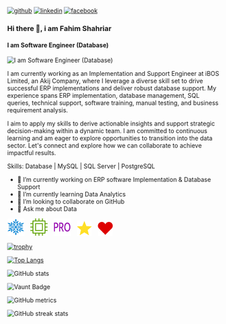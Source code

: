 [<img src='https://cdn.jsdelivr.net/npm/simple-icons@3.0.1/icons/github.svg' alt='github' height='40'>](https://github.com/FahimS)  [<img src='https://cdn.jsdelivr.net/npm/simple-icons@3.0.1/icons/linkedin.svg' alt='linkedin' height='40'>](https://www.linkedin.com/in/fahim-s/)  [<img src='https://cdn.jsdelivr.net/npm/simple-icons@3.0.1/icons/facebook.svg' alt='facebook' height='40'>](https://www.facebook.com/https://www.facebook.com/fs.setu/)  

### Hi there 👋, i am Fahim Shahriar
#### I am Software Engineer (Database)
![I am Software Engineer (Database)](https://media.licdn.com/dms/image/v2/D5616AQH0bWQuQ5zl2A/profile-displaybackgroundimage-shrink_350_1400/profile-displaybackgroundimage-shrink_350_1400/0/1716446752665?e=1732752000&v=beta&t=VSaOi6ZyomTjiU-q27XnDU3n9gNVjRQ28Xk0IVOVnlg)

I am currently working as an Implementation and Support Engineer at iBOS Limited, an Akij Company, where I leverage a diverse skill set to drive successful ERP implementations and deliver robust database support. My experience spans ERP implementation, database management, SQL queries, technical support, software training, manual testing, and business requirement analysis.

I aim to apply my skills to derive actionable insights and support strategic decision-making within a dynamic team. I am committed to continuous learning and am eager to explore opportunities to transition into the data sector. Let's connect and explore how we can collaborate to achieve impactful results.

Skills: Database | MySQL | SQL Server | PostgreSQL

- 🔭 I’m currently working on ERP software Implementation & Database Support 
- 🌱 I’m currently learning Data Analytics 
- 👯 I’m looking to collaborate on GitHub 
- 💬 Ask me about Data 




<a href='https://archiveprogram.github.com/'><img src='https://raw.githubusercontent.com/acervenky/animated-github-badges/master/assets/acbadge.gif' width='40' height='40'></a> <a href='https://docs.github.com/en/developers'><img src='https://raw.githubusercontent.com/acervenky/animated-github-badges/master/assets/devbadge.gif' width='40' height='40'></a> <a href='https://github.com/pricing'><img src='https://raw.githubusercontent.com/acervenky/animated-github-badges/master/assets/pro.gif' width='40' height='40'></a> <a href='https://stars.github.com/'><img src='https://raw.githubusercontent.com/acervenky/animated-github-badges/master/assets/starbadge.gif' width='35' height='35'></a> <a href='https://docs.github.com/en/github/supporting-the-open-source-community-with-github-sponsors'><img src='https://raw.githubusercontent.com/acervenky/animated-github-badges/master/assets/sponsorbadge.gif' width='35' height='35'></a> 

[![trophy](https://github-profile-trophy.vercel.app/?username=FahimS)](https://github.com/ryo-ma/github-profile-trophy)

[![Top Langs](https://github-readme-stats.vercel.app/api/top-langs/?username=FahimS)](https://github.com/anuraghazra/github-readme-stats)

![GitHub stats](https://github-readme-stats.vercel.app/api?username=FahimS&show_icons=true&count_private=true)  

![Vaunt Badge](https://api.vaunt.dev/v1/github/entities/FahimS/contributions?format=svg&private=true)  

![GitHub metrics](https://metrics.lecoq.io/FahimS)  

![GitHub streak stats](https://streak-stats.demolab.com/?user=FahimS)  

